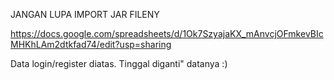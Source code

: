 JANGAN LUPA IMPORT JAR FILENY

https://docs.google.com/spreadsheets/d/1Ok7SzyajaKX_mAnvcjOFmkevBIcMHKhLAm2dtkfad74/edit?usp=sharing

Data login/register diatas. Tinggal diganti" datanya :)
